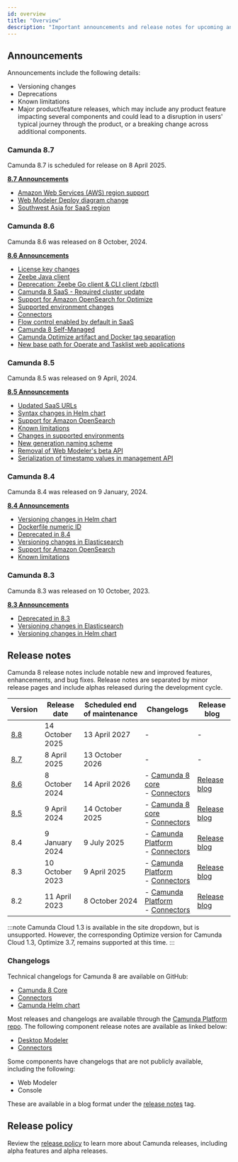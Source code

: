 ```yaml
---
id: overview
title: "Overview"
description: "Important announcements and release notes for upcoming and past Camunda 8 releases that customers should be aware of."
---
```


## Announcements

Announcements include the following details:

- Versioning changes
- Deprecations
- Known limitations
- Major product/feature releases, which may include any product feature impacting several components and could lead to a disruption in users' typical journey through the product, or a breaking change across additional components.

### Camunda 8.7

Camunda 8.7 is scheduled for release on 8 April 2025.

<div class="double-column-container">
<div class="double-column-left">

**[8.7 Announcements](/reference/announcements-release-notes/870/870-announcements.md)**

</div>
<div class="double-column-right">

<!--- [Ad-hoc subprocesses](#)
- [Document handling](#)
- [RPA](#)
  - [Fetch RPA resource API](#)
  - [deployResourceAPI for RPA](#) -->

- [Amazon Web Services (AWS) region support](/reference/announcements-release-notes/870/870-announcements.md#amazon-web-services-aws-region-support-saas)
- [Web Modeler Deploy diagram change](/reference/announcements-release-notes/870/870-announcements.md#web-modeler-deploy-diagram-change)
- [Southwest Asia for SaaS region](/reference/announcements-release-notes/870/870-announcements.md#southeast-asia-region-for-saas-customers-saas)

</div>
</div>

### Camunda 8.6

Camunda 8.6 was released on 8 October, 2024.

<div class="double-column-container">
<div class="double-column-left">

**[8.6 Announcements](/reference/announcements-release-notes/860/860-announcements.md)**

</div>
<div class="double-column-right">

- [License key changes](/reference/announcements-release-notes/860/860-announcements.md#license-key-changes)
- [Zeebe Java client](/reference/announcements-release-notes/860/860-announcements.md#zeebe-java-client)
- [Deprecation: Zeebe Go client & CLI client (zbctl)](/reference/announcements-release-notes/860/860-announcements.md#deprecation-zeebe-go-client--cli-client-zbctl)
- [Camunda 8 SaaS - Required cluster update](/reference/announcements-release-notes/860/860-announcements.md#camunda-8-saas---required-cluster-update)
- [Support for Amazon OpenSearch for Optimize](/reference/announcements-release-notes/860/860-announcements.md#support-for-amazon-opensearch-for-optimize)
- [Supported environment changes](/reference/announcements-release-notes/860/860-announcements.md#supported-environment-changes-openjdk-elasticsearch-amazon-opensearch)
- [Connectors](/reference/announcements-release-notes/860/860-announcements.md#connectors)
- [Flow control enabled by default in SaaS](/reference/announcements-release-notes/860/860-announcements.md#flow-control-enabled-by-default-in-saas)
- [Camunda 8 Self-Managed](/reference/announcements-release-notes/860/860-announcements.md#camunda-8-self-managed)
- [Camunda Optimize artifact and Docker tag separation](/reference/announcements-release-notes/860/860-announcements.md#camunda-optimize-artifact-and-docker-tag-separation)
- [New base path for Operate and Tasklist web applications](/reference/announcements-release-notes/860/860-announcements.md#new-base-path-for-operate-and-tasklist-web-applications)

</div>
</div>

### Camunda 8.5

Camunda 8.5 was released on 9 April, 2024.

<div class="double-column-container">
<div class="double-column-left">

**[8.5 Announcements](/reference/announcements-release-notes/850/850-announcements.md#camunda-85)**

</div>
<div class="double-column-right">

- [Updated SaaS URLs](/reference/announcements-release-notes/850/850-announcements.md#updated-saas-urls)
- [Syntax changes in Helm chart](/reference/announcements-release-notes/850/850-announcements.md#syntax-changes-in-helm-chart)
- [Support for Amazon OpenSearch](/reference/announcements-release-notes/850/850-announcements.md#support-for-amazon-opensearch)
- [Known limitations](/reference/announcements-release-notes/850/850-announcements.md#known-limitations)
- [Changes in supported environments](/reference/announcements-release-notes/850/850-announcements.md#changes-in-supported-environments)
- [New generation naming scheme](/reference/announcements-release-notes/850/850-announcements.md#camunda-saas-new-generation-naming-scheme)
- [Removal of Web Modeler's beta API](/reference/announcements-release-notes/850/850-announcements.md#removal-of-web-modelers-beta-api)
- [Serialization of timestamp values in management API](/reference/announcements-release-notes/850/850-announcements.md#zeebe-850-breaks-serialization-of-timestamp-values-in-management-api-self-managed-only)

</div>
</div>

### Camunda 8.4

Camunda 8.4 was released on 9 January, 2024.

<div class="double-column-container">
<div class="double-column-left">

**[8.4 Announcements](/reference/announcements-release-notes/850/850-announcements.md#camunda-84)**

</div>
<div class="double-column-right">

- [Versioning changes in Helm chart](/reference/announcements-release-notes/850/850-announcements.md#versioning-changes-in-helm-chart)
- [Dockerfile numeric ID](/reference/announcements-release-notes/850/850-announcements.md#dockerfile-numeric-id)
- [Deprecated in 8.4](/reference/announcements-release-notes/850/850-announcements.md#deprecated-in-84)
- [Versioning changes in Elasticsearch](/reference/announcements-release-notes/850/850-announcements.md#versioning-changes-in-elasticsearch)
- [Support for Amazon OpenSearch](/reference/announcements-release-notes/850/850-announcements.md#support-for-amazon-opensearch-1)
- [Known limitations](/reference/announcements-release-notes/850/850-announcements.md#known-limitations-1)

</div>
</div>

### Camunda 8.3

Camunda 8.3 was released on 10 October, 2023.

<div class="double-column-container">
<div class="double-column-left">

**[8.3 Announcements](/reference/announcements-release-notes/850/850-announcements.md#camunda-83)**

</div>
<div class="double-column-right">

- [Deprecated in 8.3](/reference/announcements-release-notes/850/850-announcements.md#deprecated-in-83)
- [Versioning changes in Elasticsearch](/reference/announcements-release-notes/850/850-announcements.md#versioning-changes-in-elasticsearch-1)
- [Versioning changes in Helm chart](/reference/announcements-release-notes/850/850-announcements.md#versioning-changes-in-helm-chart-1)

</div>
</div>

## Release notes

Camunda 8 release notes include notable new and improved features, enhancements, and bug fixes. Release notes are separated by minor release pages and include alphas released during the development cycle.

| Version                                                                | Release date    | Scheduled end of maintenance | Changelogs                                                                                                                                                               | Release blog                                                                                                     |
| ---------------------------------------------------------------------- | --------------- | ---------------------------- | ------------------------------------------------------------------------------------------------------------------------------------------------------------------------ | ---------------------------------------------------------------------------------------------------------------- |
| [8.8](/reference/announcements-release-notes/880/880-release-notes.md) | 14 October 2025 | 13 April 2027                | -                                                                                                                                                                        | -                                                                                                                |
| [8.7](/reference/announcements-release-notes/870/870-release-notes.md) | 8 April 2025    | 13 October 2026              | -                                                                                                                                                                        | -                                                                                                                |
| [8.6](/reference/announcements-release-notes/860/860-release-notes.md) | 8 October 2024  | 14 April 2026                | - [ Camunda 8 core ](https://github.com/camunda/camunda/releases/tag/8.6.0) <br /> - [ Connectors ](https://github.com/camunda/connectors/releases/tag/8.6.0)            | [Release blog](https://camunda.com/blog/2024/10/camunda-8-6-release/)                                            |
| [8.5](/reference/announcements-release-notes/850/850-release-notes.md) | 9 April 2024    | 14 October 2025              | - [ Camunda 8 core ](https://github.com/camunda/camunda/releases/tag/8.5.0) <br /> - [ Connectors ](https://github.com/camunda/connectors/releases/tag/8.5.0)            | [Release blog](https://camunda.com/blog/2024/04/camunda-8-5-release/)                                            |
| 8.4                                                                    | 9 January 2024  | 9 July 2025                  | - [ Camunda Platform ](https://github.com/camunda/camunda-platform/releases/tag/8.4.0) <br /> - [ Connectors ](https://github.com/camunda/connectors/releases/tag/8.4.0) | [Release blog](https://camunda.com/blog/2024/01/camunda-8-4-simplifying-installation-enhancing-user-experience/) |
| 8.3                                                                    | 10 October 2023 | 9 April 2025                 | - [ Camunda Platform ](https://github.com/camunda/camunda-platform/releases/tag/8.3.0) <br /> - [ Connectors ](https://github.com/camunda/connectors/releases/tag/8.3.0) | [Release blog](https://camunda.com/blog/2023/10/camunda-8-3-scaling-automation-maximize-value/)                  |
| 8.2                                                                    | 11 April 2023   | 8 October 2024               | - [ Camunda Platform ](https://github.com/camunda/camunda-platform/releases/tag/8.2.0) <br /> - [ Connectors ](https://github.com/camunda/connectors/releases/tag/8.2.0) | [Release blog](https://camunda.com/blog/2023/04/camunda-platform-8-2-key-to-scaling-automation/)                 |

:::note
Camunda Cloud 1.3 is available in the site dropdown, but is unsupported. However, the corresponding Optimize version for Camunda Cloud 1.3, Optimize 3.7, remains supported at this time.
:::

### Changelogs

Technical changelogs for Camunda 8 are available on GitHub:

- [Camunda 8 Core](https://github.com/camunda/camunda/releases)
- [Connectors](https://github.com/camunda/connectors/releases)
- [Camunda Helm chart](https://github.com/camunda/camunda-platform-helm/releases)

Most releases and changelogs are available through the [Camunda Platform repo](https://github.com/camunda/camunda-platform). The following component release notes are available as linked below:

- [Desktop Modeler](https://github.com/camunda/camunda-modeler/releases)
- [Connectors](https://github.com/camunda/connectors/releases)

Some components have changelogs that are not publicly available, including the following:

- Web Modeler
- Console

These are available in a blog format under the [release notes](https://camunda.com/blog/category/releases/) tag.

## Release policy

Review the [release policy](/reference/announcements-release-notes/release-policy.md) to learn more about Camunda releases, including alpha features and alpha releases.
